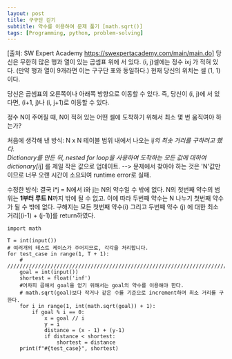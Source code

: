 ```yaml
---
layout: post
title: 구구단 걷기
subtitle: 약수를 이용하여 문제 풀기 [math.sqrt()]
tags: [Programming, python, problem-solving]
---
```

[출처: SW Expert Academy https://swexpertacademy.com/main/main.do]
당신은 무한히 많은 행과 열이 있는 곱셈표 위에 서 있다. (i, j)셀에는 정수 ixj 가 적혀 있다. \(만약 행과 열이 9개라면 이는 구구단 표와 동일하다.) 현재 당신의 위치는 셀 (1, 1) 이다.

당신은 곱셈표의 오른쪽이나 아래쪽 방향으로 이동할 수 있다. 즉, 당신이 (i, j)에 서 있다면, (i+1, j)나 (i, j+1)로 이동할 수 있다.

정수 N이 주어질 때, N이 적혀 있는 어떤 셀에 도착하기 위해서 최소 몇 번 움직여야 하는가?


처음에 생각해 낸 방식: N x N 테이블 범위 내에서 나오는 i*j의 최솟 거리를 구하려고 했다.\
Dictionary를 만든 뒤, nested for loop을 사용하여 도착하는 모든 값에 대하여 dictionary[i*j] 를 제일 작은 값으로 업데이트. --> 문제에서 찾아야 하는 것은 'N'값만 이므로 너무 오랜 시간이 소요되여 runtime error로 실패.

수정한 방식: 결국 i*j = N에서 i와 j는 N의 약수일 수 밖에 없다. N의 첫번째 약수의 범위는 **1부터 루트 N**까지 밖에 될 수 없고. 이에 따라 두번째 약수는 N 나누기 첫번째 약수가 될 수 밖에 없다.
구해지는 모든 첫번째 약수(i) 그리고 두번째 약수 (j) 에 대한 최소 거리[(i-1) + (j-1)]를 return하였다.

```
import math
 
T = int(input())
# 여러개의 테스트 케이스가 주어지므로, 각각을 처리합니다.
for test_case in range(1, T + 1):
    # ///////////////////////////////////////////////////////////////////////////////////
    goal = int(input())
    shortest = float('inf')
    #어차피 곱해서 goal을 얻기 위해서는 goal의 약수를 이용해야 한다.
    # math.sqrt(goal)보다 작거나 같은 수를 기준으로 increment하며 최소 거리를 구한다.
    for i in range(1, int(math.sqrt(goal)) + 1):
        if goal % i == 0:
            x = goal // i
            y = i
            distance = (x - 1) + (y-1)
            if distance < shortest:
                shortest = distance
    print(f"#{test_case}", shortest)
```